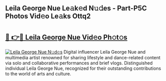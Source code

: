 ## Leila George Nue Le𝚊k𝚎d N𝚞𝚍es - Part-P5C Photos Vid𝚎o Le𝚊ks Ottq2

# <h2><a href="http://fb2mait.evod.top/?m=Leila+George+Nue">🔗 👉🔴 Leila George Nue Vid𝚎o Ph𝚘t𝚘s</a></h2>

[![Leila George Nue N𝚞d𝚎s](https://i.imgur.com/8V9OHl7.gif)](http://fb2mait.evod.top/?m=Leila+George+Nue)
Digital influencer Leila George Nue and multimedia artist renowned for sharing lifestyle and dance-related content via solo and collaborative performances and brief vlogs. Distinguished individual Leila George Nue, recognized for their outstanding contributions to the world of arts and culture. 
